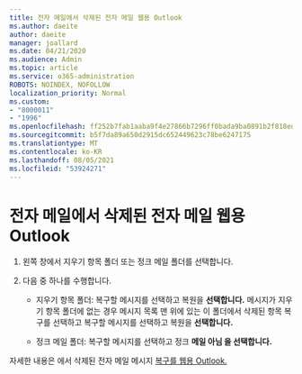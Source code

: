 ```yaml
---
title: 전자 메일에서 삭제된 전자 메일 웹용 Outlook
ms.author: daeite
author: daeite
manager: joallard
ms.date: 04/21/2020
ms.audience: Admin
ms.topic: article
ms.service: o365-administration
ROBOTS: NOINDEX, NOFOLLOW
localization_priority: Normal
ms.custom:
- "8000011"
- "1996"
ms.openlocfilehash: ff252b7fab1aaba9f4e27866b7296ff0bada9ba0891b2f818eda4b7e7a3a3c31
ms.sourcegitcommit: b5f7da89a650d2915dc652449623c78be6247175
ms.translationtype: MT
ms.contentlocale: ko-KR
ms.lasthandoff: 08/05/2021
ms.locfileid: "53924271"
---
```

# <a name="recover-deleted-email-in-outlook-on-the-web"></a>전자 메일에서 삭제된 전자 메일 웹용 Outlook

1. 왼쪽 창에서 지우기 항목 폴더 또는 정크 메일 폴더를 선택합니다.

2. 다음 중 하나를 수행합니다.

    - 지우기 항목 폴더: 복구할 메시지를 선택하고 복원을 **선택합니다.** 메시지가 지우기 항목 폴더에 없는 경우  메시지 목록 맨 위에 있는 이 폴더에서 삭제된 항목 복구를 선택하고 복구할 메시지를 선택하고 복원을 **선택합니다.**

    - 정크 메일 폴더: 복구할 메시지를 선택하고 정크 **메일 아님 을 선택합니다.**

자세한 내용은 에서 삭제된 전자 메일 메시지 [복구를 웹용 Outlook.](https://support.office.com/article/a8ca78ac-4721-4066-95dd-571842e9fb11)
